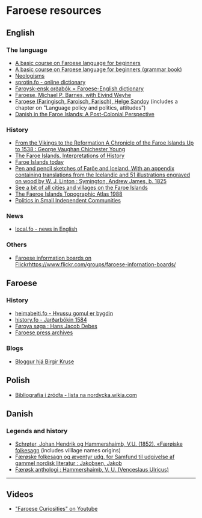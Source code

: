 # Faroese resources

## English

### The language

* [A basic course on Faroese language for beginners](https://archive.org/details/ColloquialFaroese/page/n3/mode/1up?view=theater)
* [A basic course on Faroese language for beginners (grammar book)](https://fdocuments.in/download/faroese-a-language-course-for-beginners-grammar-book)
* [Neologisms](http://malrad.fo/page.php?Id=126&l=fo)
* [sprotin.fo - online dictionary](https://sprotin.fo/dictionaries)
* [Føroysk-ensk orðabók = Faroese-English dictionary](https://archive.org/details/bub_gb_XfvZ9J4oABwC?view=theater)
* [Faroese, Michael P. Barnes, with Eivind Weyhe](https://theswissbay.ch/pdf/Books/Linguistics/Mega%20linguistics%20pack/Indo-European/Germanic/Faroese%20%28Barnes%20%26%20Weyhe%29.pdf)
* [Faroese (Faringisch, Faroisch, Farisch), Helge Sandoy](https://folk.uib.no/hnohs/Publikasjonar/Sandoy,%200951%20Faroese,%20Wieser%20E.pdf) (includes a chapter on "Language policy and politics, attitudes")
* [Danish in the Faroe Islands: A Post-Colonial Perspective](https://discovery.ucl.ac.uk/id/eprint/1348494/1/1348494_Complete_Thesis_Public_-_John_Mitchinson.pdf)

### History

* [From the Vikings to the Reformation A Chronicle of the Faroe Islands Up to 1538 : George Vaughan Chichester Young](https://archive.org/details/bub_gb_SkeKjJC4GeoC/page/n2/mode/1up?view=theater)
* [The Faroe Islands, Interpretations of History](https://play.google.com/books/reader?id=BdIeBgAAQBAJ&pg=GBS.PA223&hl=pl&printsec=frontcover&q=dog)
* [Faroe Islands today](https://archive.org/details/faroeislandstoda0000unse)
* [Pen and pencil sketches of Faröe and Iceland. With an appendix containing translations from the Icelandic and 51 illustrations engraved on wood by W. J. Linton : Symington, Andrew James, b. 1825](https://archive.org/details/penpencilsketche00symirich)
* [See a bit of all cities and villages on the Faroe Islands](https://faroeislands.dk/pages/index.htm)
* [The Faeroe Islands Topographic Atlas 1988](https://rdgs.dk/publikationer/The-Faeroe-Islands-Topographic-Atlas.pdf)
* [Politics in Small Independent Communities](https://leicester.figshare.com/articles/thesis/Politics_in_Small_Independent_Communities/10091375/1/files/18192776.pdf)

### News

* [local.fo - news in English](https://local.fo/)

### Others

* [Faroese information boards on Flickr]()https://www.flickr.com/groups/faroese-infornation-boards/

## Faroese

### History

* [heimabeiti.fo - Hvussu gomul er bygdin](https://web.archive.org/web/20150715224410/http://heimabeiti.fo/default.asp?menu=152)
* [history.fo - Jarðarbókin 1584](http://history.fo/index.php?id=889)
* [Føroya søga : Hans Jacob Debes](https://archive.org/details/bub_gb_IOchF9PaNKEC/page/n161/mode/2up)
* [Faroese press archives](https://apps.infomedia.dk/avisportal/da/fao)

### Blogs

* [Bloggur hjá Birgir Kruse](https://birkblog.blogspot.com)

## Polish

* [Bibliografia i źródła - lista na nordycka.wikia.com](https://nordycka.fandom.com/wiki/U%C5%BCytkownik:Macbre/Wyspy_Owcze)

## Danish

### Legends and history

* [Schrøter, Johan Hendrik og Hammershaimb, V.U. (1852). «Færøiske folkesagn](http://runeberg.org/antiqdk/18491851/0188.html) (includes villlage names origins)
* [Færøske folkesagn og æventyr udg. for Samfund til udgivelse af gammel nordisk literatur : Jakobsen, Jakob](https://archive.org/details/frskefolkesagno00jakogoog)
* [Færøsk anthologi : Hammershaimb, V. U. (Venceslaus Ulricus)](https://archive.org/details/frskanthologivo00denmgoog)

----

## Videos

* ["Faroese Curiosities" on Youtube](https://youtube.com/playlist?list=PL2OyFrSvdwA55uiKSDbz1MLaq45Uw4178)
